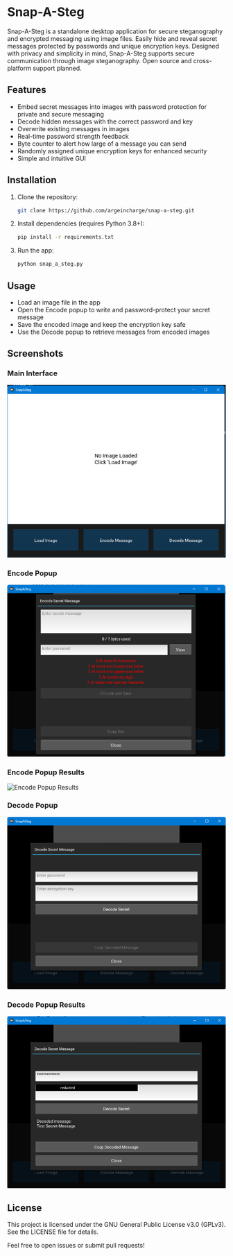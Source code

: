 # Snap-A-Steg

Snap-A-Steg is a standalone desktop application for secure steganography and encrypted messaging using image files. 
Easily hide and reveal secret messages protected by passwords and unique encryption keys. 
Designed with privacy and simplicity in mind, Snap-A-Steg supports secure communication through image steganography. Open source and cross-platform support planned.

## Features

- Embed secret messages into images with password protection for private and secure messaging
- Decode hidden messages with the correct password and key  
- Overwrite existing messages in images  
- Real-time password strength feedback
- Byte counter to alert how large of a message you can send
- Randomly assigned unique encryption keys for enhanced security
- Simple and intuitive GUI  

## Installation

1. Clone the repository:  
   ```bash
   git clone https://github.com/argeincharge/snap-a-steg.git
   ```
2. Install dependencies (requires Python 3.8+):
   ```bash
   pip install -r requirements.txt
   ```
3. Run the app:
   ```bash
   python snap_a_steg.py
   ```

## Usage
- Load an image file in the app
- Open the Encode popup to write and password-protect your secret message
- Save the encoded image and keep the encryption key safe
- Use the Decode popup to retrieve messages from encoded images

## Screenshots

### Main Interface
![Main UI](screenshots/welcome_screen.png)

### Encode Popup
![Encode Popup](screenshots/encode_popup.png)

### Encode Popup Results
![Encode Popup Results](screenshots/encoded_popup_encoded.png)

### Decode Popup
![Decode Popup](screenshots/decode_popup.png)

### Decode Popup Results
![Decode Popup Results](screenshots/decode_popup_decoded.png)
  

## License
This project is licensed under the GNU General Public License v3.0 (GPLv3). See the LICENSE file for details.


Feel free to open issues or submit pull requests!

